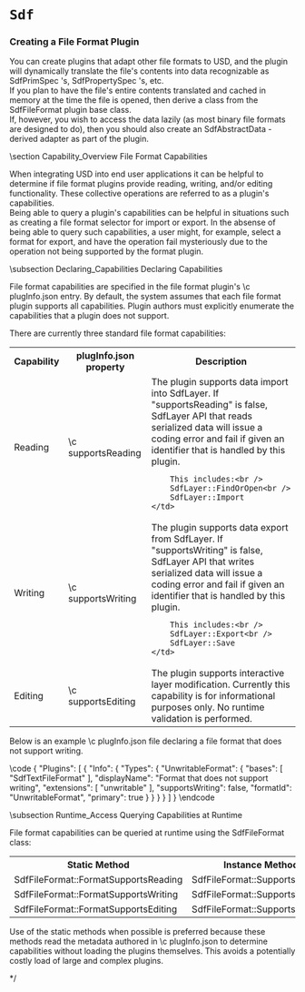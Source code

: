 # ``Sdf``

### **Creating a File Format Plugin**

You can create plugins that adapt other file formats to USD, and the plugin will dynamically translate the file's contents into data recognizable as SdfPrimSpec 's, SdfPropertySpec 's, etc.  
If you plan to have the file's entire contents translated and cached in memory at the time the file is opened, then derive a class from the SdfFileFormat plugin base class.  
If, however, you wish to access the data lazily (as most binary file formats are designed to do), then you should also create an SdfAbstractData -derived adapter as part of the plugin.

\section Capability_Overview File Format Capabilities

When integrating USD into end user applications it can be helpful to determine if file format plugins provide reading, writing, and/or editing functionality.
These collective operations are referred to as a plugin's capabilities.  
Being able to query a plugin's capabilities can be helpful in situations such as creating a file format selector for import or export.
In the absense of being able to query such capabilities, a user might, for example, select a format for export, and have the operation fail mysteriously due to the operation not being supported by the format plugin.

\subsection Declaring_Capabilities Declaring Capabilities

File format capabilities are specified in the file format plugin's \c plugInfo.json entry.
By default, the system assumes that each file format plugin supports all capabilities.
Plugin authors must explicitly enumerate the capabilities that a plugin does not support.

There are currently three standard file format capabilities:

<table>
<tr>
    <th>Capability</th>
    <th>plugInfo.json property</th>
    <th>Description</th>
</tr>
<tr>
    <td>Reading</td>
    <td> \c supportsReading</td>
    <td>
        The plugin supports data import into SdfLayer.
        If "supportsReading" is false, SdfLayer API that reads serialized data will issue a coding error and fail if given an identifier that is handled by this plugin. 
        
        This includes:<br />
        SdfLayer::FindOrOpen<br />
        SdfLayer::Import
    </td>
</tr>
<tr>
    <td>Writing</td>
    <td> \c supportsWriting</td>
    <td>
        The plugin supports data export from SdfLayer.
        If "supportsWriting" is false, SdfLayer API that writes serialized data will issue a coding error and fail if given an identifier that is handled by this plugin. 
        
        This includes:<br />
        SdfLayer::Export<br />
        SdfLayer::Save
    </td>
</tr>
<tr>
    <td>Editing</td>
    <td> \c supportsEditing</td>
    <td>
        The plugin supports interactive layer modification.
        Currently this capability is for informational purposes only.
        No runtime validation is performed.
    </td>
</tr>
</table>

Below is an example \c plugInfo.json file declaring a file format that does not support writing.

\code
{
"Plugins": [
{
"Info": {
"Types": {
"UnwritableFormat": {
"bases": [
"SdfTextFileFormat"
],
"displayName": "Format that does not support writing",
"extensions": [
"unwritable"
],
"supportsWriting": false,
"formatId": "UnwritableFormat",
"primary": true
}
}
}
}
]
}
\endcode

\subsection Runtime_Access Querying Capabilities at Runtime

File format capabilities can be queried at runtime using the SdfFileFormat class:

<table>
<tr>
    <th> Static Method </th>
    <th> Instance Method </th>
</tr>
<tr>
    <td> SdfFileFormat::FormatSupportsReading </td>
    <td> SdfFileFormat::SupportsReading </td>
</tr>
<tr>
    <td> SdfFileFormat::FormatSupportsWriting </td>
    <td> SdfFileFormat::SupportsWriting </td>
</tr>
<tr>
    <td> SdfFileFormat::FormatSupportsEditing </td>
    <td> SdfFileFormat::SupportsEditing </td>
</tr>
</table>
Use of the static methods when possible is preferred because these methods read the metadata authored in \c plugInfo.json to determine capabilities without loading the plugins themselves.
This avoids a potentially costly load of large and complex plugins.

\*/
